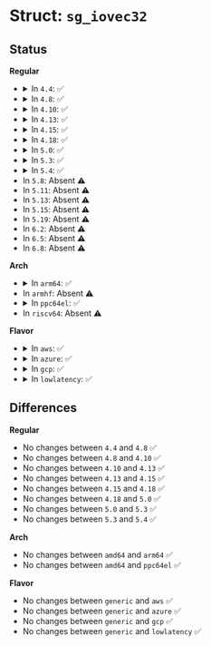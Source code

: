 # Struct: <code>sg_iovec32</code>

## Status
<b>Regular</b>
<ul>
<li>
<details>
<summary>In <code>4.4</code>: ✅</summary>

```c
struct sg_iovec32 {
    compat_uint_t iov_base;
    compat_uint_t iov_len;
};
```
</details>
</li>
<li>
<details>
<summary>In <code>4.8</code>: ✅</summary>

```c
struct sg_iovec32 {
    compat_uint_t iov_base;
    compat_uint_t iov_len;
};
```
</details>
</li>
<li>
<details>
<summary>In <code>4.10</code>: ✅</summary>

```c
struct sg_iovec32 {
    compat_uint_t iov_base;
    compat_uint_t iov_len;
};
```
</details>
</li>
<li>
<details>
<summary>In <code>4.13</code>: ✅</summary>

```c
struct sg_iovec32 {
    compat_uint_t iov_base;
    compat_uint_t iov_len;
};
```
</details>
</li>
<li>
<details>
<summary>In <code>4.15</code>: ✅</summary>

```c
struct sg_iovec32 {
    compat_uint_t iov_base;
    compat_uint_t iov_len;
};
```
</details>
</li>
<li>
<details>
<summary>In <code>4.18</code>: ✅</summary>

```c
struct sg_iovec32 {
    compat_uint_t iov_base;
    compat_uint_t iov_len;
};
```
</details>
</li>
<li>
<details>
<summary>In <code>5.0</code>: ✅</summary>

```c
struct sg_iovec32 {
    compat_uint_t iov_base;
    compat_uint_t iov_len;
};
```
</details>
</li>
<li>
<details>
<summary>In <code>5.3</code>: ✅</summary>

```c
struct sg_iovec32 {
    compat_uint_t iov_base;
    compat_uint_t iov_len;
};
```
</details>
</li>
<li>
<details>
<summary>In <code>5.4</code>: ✅</summary>

```c
struct sg_iovec32 {
    compat_uint_t iov_base;
    compat_uint_t iov_len;
};
```
</details>
</li>
<li>
In <code>5.8</code>: Absent ⚠️
</li>
<li>
In <code>5.11</code>: Absent ⚠️
</li>
<li>
In <code>5.13</code>: Absent ⚠️
</li>
<li>
In <code>5.15</code>: Absent ⚠️
</li>
<li>
In <code>5.19</code>: Absent ⚠️
</li>
<li>
In <code>6.2</code>: Absent ⚠️
</li>
<li>
In <code>6.5</code>: Absent ⚠️
</li>
<li>
In <code>6.8</code>: Absent ⚠️
</li>
</ul>
<b>Arch</b>
<ul>
<li>
<details>
<summary>In <code>arm64</code>: ✅</summary>

```c
struct sg_iovec32 {
    compat_uint_t iov_base;
    compat_uint_t iov_len;
};
```
</details>
</li>
<li>
In <code>armhf</code>: Absent ⚠️
</li>
<li>
<details>
<summary>In <code>ppc64el</code>: ✅</summary>

```c
struct sg_iovec32 {
    compat_uint_t iov_base;
    compat_uint_t iov_len;
};
```
</details>
</li>
<li>
In <code>riscv64</code>: Absent ⚠️
</li>
</ul>
<b>Flavor</b>
<ul>
<li>
<details>
<summary>In <code>aws</code>: ✅</summary>

```c
struct sg_iovec32 {
    compat_uint_t iov_base;
    compat_uint_t iov_len;
};
```
</details>
</li>
<li>
<details>
<summary>In <code>azure</code>: ✅</summary>

```c
struct sg_iovec32 {
    compat_uint_t iov_base;
    compat_uint_t iov_len;
};
```
</details>
</li>
<li>
<details>
<summary>In <code>gcp</code>: ✅</summary>

```c
struct sg_iovec32 {
    compat_uint_t iov_base;
    compat_uint_t iov_len;
};
```
</details>
</li>
<li>
<details>
<summary>In <code>lowlatency</code>: ✅</summary>

```c
struct sg_iovec32 {
    compat_uint_t iov_base;
    compat_uint_t iov_len;
};
```
</details>
</li>
</ul>

## Differences
<b>Regular</b>
<ul>
<li>
No changes between <code>4.4</code> and <code>4.8</code> ✅
</li>
<li>
No changes between <code>4.8</code> and <code>4.10</code> ✅
</li>
<li>
No changes between <code>4.10</code> and <code>4.13</code> ✅
</li>
<li>
No changes between <code>4.13</code> and <code>4.15</code> ✅
</li>
<li>
No changes between <code>4.15</code> and <code>4.18</code> ✅
</li>
<li>
No changes between <code>4.18</code> and <code>5.0</code> ✅
</li>
<li>
No changes between <code>5.0</code> and <code>5.3</code> ✅
</li>
<li>
No changes between <code>5.3</code> and <code>5.4</code> ✅
</li>
</ul>
<b>Arch</b>
<ul>
<li>
No changes between <code>amd64</code> and <code>arm64</code> ✅
</li>
<li>
No changes between <code>amd64</code> and <code>ppc64el</code> ✅
</li>
</ul>
<b>Flavor</b>
<ul>
<li>
No changes between <code>generic</code> and <code>aws</code> ✅
</li>
<li>
No changes between <code>generic</code> and <code>azure</code> ✅
</li>
<li>
No changes between <code>generic</code> and <code>gcp</code> ✅
</li>
<li>
No changes between <code>generic</code> and <code>lowlatency</code> ✅
</li>
</ul>
